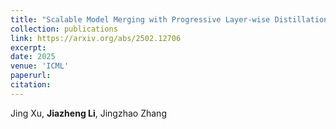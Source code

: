 ```yaml
---
title: "Scalable Model Merging with Progressive Layer-wise Distillation"
collection: publications
link: https://arxiv.org/abs/2502.12706
excerpt: 
date: 2025
venue: 'ICML'
paperurl: 
citation: 
---
```

Jing Xu, **Jiazheng Li**, Jingzhao Zhang
